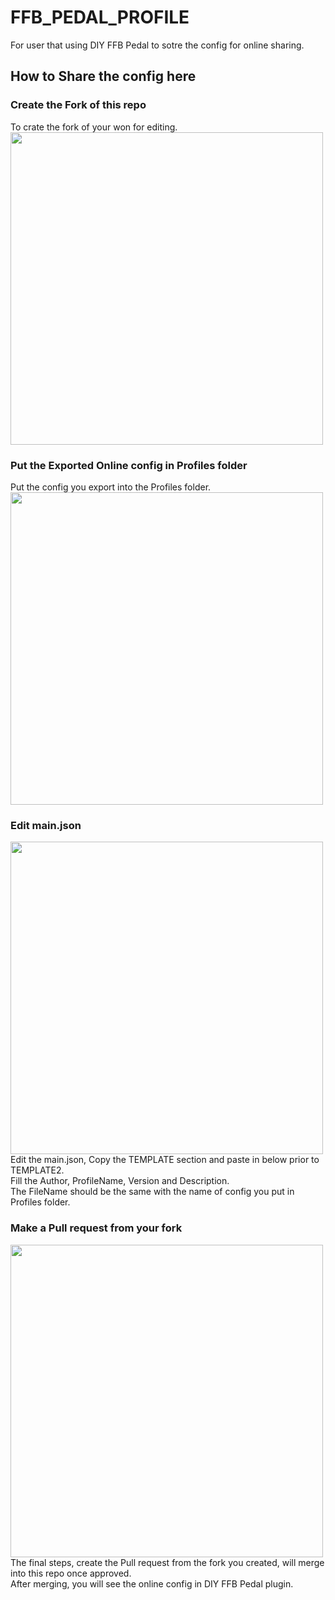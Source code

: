 # FFB_PEDAL_PROFILE
For user that using DIY FFB Pedal to sotre the config for online sharing.<br>

## How to Share the config here

### Create the Fork of this repo
To crate the fork of your won for editing.<br>
<img src="https://github.com/tcfshcrw/FFB_PEDAL_PROFILE/blob/main/image/make-a-fork.png" width="500"><br>
### Put the Exported Online config in Profiles folder
Put the config you export into the Profiles folder.<br>
<img src="https://github.com/tcfshcrw/FFB_PEDAL_PROFILE/blob/main/image/profile-location.png" width="500"><br>
### Edit main.json
<img src="https://github.com/tcfshcrw/FFB_PEDAL_PROFILE/blob/main/image/Tempelete-main-json.png" width="500"><br>
Edit the main.json, Copy the TEMPLATE section and paste in below prior to TEMPLATE2.<br>
Fill the Author, ProfileName, Version and Description.<br>
The FileName should be the same with the name of config you put in Profiles folder.<br>
### Make a Pull request from your fork
<img src="https://github.com/tcfshcrw/FFB_PEDAL_PROFILE/blob/main/image/make-PR.png" width="500"><br>
The final steps, create the Pull request from the fork you created, will merge into this repo once approved.<br>
After merging, you will see the online config in DIY FFB Pedal plugin.
